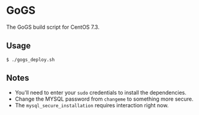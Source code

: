 # GoGS
The GoGS build script for CentOS 7.3.

## Usage
`$ ./gogs_deploy.sh`

## Notes
* You'll need to enter your `sudo` credentials to install the dependencies.
* Change the MYSQL password from `changeme` to something more secure. 
* The `mysql_secure_installation` requires interaction right now.
